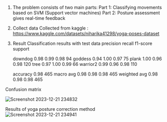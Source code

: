 1. The problem consists of two main parts:
Part 1: Classifying movements based on SVM (Support vector machines)
Part 2: Posture assessment gives real-time feedback
2. Collect data
Collected from kaggle : https://www.kaggle.com/datasets/niharika41298/yoga-poses-dataset
3. Result
Classification results with test data
                 precision    recall  f1-score   support

     downdog       0.98      0.99      0.98        94
     goddess       0.94      1.00      0.97        75
       plank       1.00      0.96      0.98       120
        tree       0.97      1.00      0.99        66
    warrior2       0.99      0.96      0.98       110

    accuracy                           0.98       465
   macro avg       0.98      0.98      0.98       465
weighted avg       0.98      0.98      0.98       465

Confusion matrix

![Screenshot 2023-12-21 234832](https://github.com/FPT-ThaiTuan/Detect-Yoga-Poses-And-Correction-In-Real-Time-Using-Machine-Learning-Algorithms/assets/105273233/46ab847e-9868-41b4-b488-d3ec31f51373)

Results of yoga posture correction method
![Screenshot 2023-12-21 234941](https://github.com/FPT-ThaiTuan/Detect-Yoga-Poses-And-Correction-In-Real-Time-Using-Machine-Learning-Algorithms/assets/105273233/56ed37d9-3ff6-4c18-b63b-f58f648b6fbf)
